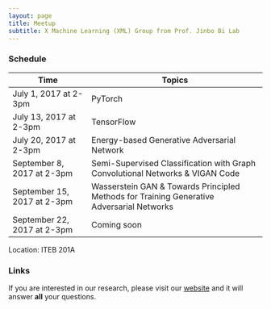 ```yaml
---
layout: page
title: Meetup
subtitle: X Machine Learning (XML) Group from Prof. Jinbo Bi Lab 
---
```


### Schedule

| Time  | Topics |
| ------------- | ------------- |
| July 1, 2017 at 2-3pm |  PyTorch |
| July 13, 2017 at 2-3pm |  TensorFlow |
| July 20, 2017 at 2-3pm |  Energy-based Generative Adversarial Network |
| September 8, 2017 at 2-3pm |  Semi-Supervised Classification with Graph Convolutional Networks & VIGAN Code|
| September 15, 2017 at 2-3pm | Wasserstein GAN  & Towards Principled Methods for Training Generative Adversarial Networks |
| September 22, 2017 at 2-3pm | Coming soon |

Location: ITEB 201A



### Links

If you are interested in our research, please visit our [website](http://www.labhealthinfo.uconn.edu/) and it will answer **all** your questions.

